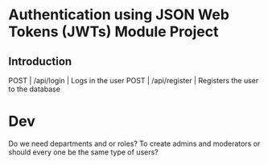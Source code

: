 # Authentication using JSON Web Tokens (JWTs) Module Project

## Introduction

POST  | /api/login    | Logs in the user
POST  | /api/register | Registers the user to the database


# Dev
Do we need departments and or roles? To create admins and moderators or should every one be the same type of users? 

